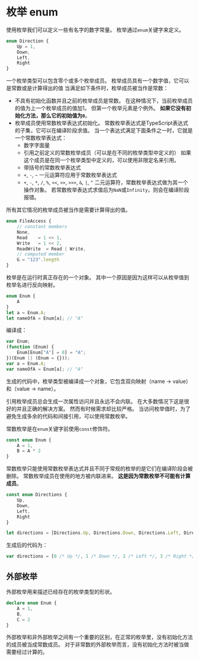 # 枚举 enum
使用枚举我们可以定义一些有名字的数字常量。 枚举通过`enum`关键字来定义。
```ts
enum Direction {
    Up = 1,
    Down,
    Left,
    Right
}
```
一个枚举类型可以包含零个或多个枚举成员。 枚举成员具有一个数字值，它可以是常数或是计算得出的值 当满足如下条件时，枚举成员被当作是常数：
- 不具有初始化函数并且之前的枚举成员是常数。 在这种情况下，当前枚举成员的值为上一个枚举成员的值加1。 但第一个枚举元素是个例外。 **如果它没有初始化方法，那么它的初始值为`0`**。
- 枚举成员使用常数枚举表达式初始化。 常数枚举表达式是TypeScript表达式的子集，它可以在编译阶段求值。 当一个表达式满足下面条件之一时，它就是一个常数枚举表达式： 
  - 数字字面量
  - 引用之前定义的常数枚举成员（可以是在不同的枚举类型中定义的） 如果这个成员是在同一个枚举类型中定义的，可以使用非限定名来引用。
  - 带括号的常数枚举表达式
  - `+`, `-`, `~` 一元运算符应用于常数枚举表达式
  - `+`, `-`, `*`, `/`, `%`, `<<`, `>>`, `>>>`, `&`, `|`, `^` 二元运算符，常数枚举表达式做为其一个操作对象。 若常数枚举表达式求值后为`NaN`或`Infinity`，则会在编译阶段报错。

所有其它情况的枚举成员被当作是需要计算得出的值。
```ts
enum FileAccess {
    // constant members
    None,
    Read    = 1 << 1,
    Write   = 1 << 2,
    ReadWrite  = Read | Write,
    // computed member
    G = "123".length
}
```
枚举是在运行时真正存在的一个对象。 其中一个原因是因为这样可以从枚举值到枚举名进行反向映射。 
```ts
enum Enum {
    A
}
let a = Enum.A;
let nameOfA = Enum[a]; // "A"
```
编译成：
```ts
var Enum;
(function (Enum) {
    Enum[Enum["A"] = 0] = "A";
})(Enum || (Enum = {}));
var a = Enum.A;
var nameOfA = Enum[a]; // "A"
```
生成的代码中，枚举类型被编译成一个对象，它包含双向映射（name -> value）和（value -> name）。 

引用枚举成员总会生成一次属性访问并且永远不会内联。 在大多数情况下这是很好的并且正确的解决方案。 然而有时候需求却比较严格。 当访问枚举值时，为了避免生成多余的代码和间接引用，可以使用常数枚举。 

常数枚举是在`enum`关键字前使用`const`修饰符。
```ts
const enum Enum {
    A = 1,
    B = A * 2
}
```
常数枚举只能使用常数枚举表达式并且不同于常规的枚举的是它们在编译阶段会被删除。 常数枚举成员在使用的地方被内联进来。 **这是因为常数枚举不可能有计算成员**。
```ts
const enum Directions {
    Up,
    Down,
    Left,
    Right
}

let directions = [Directions.Up, Directions.Down, Directions.Left, Directions.Right]
```
生成后的代码为：
```ts
var directions = [0 /* Up */, 1 /* Down */, 2 /* Left */, 3 /* Right */];
```
## 外部枚举
外部枚举用来描述已经存在的枚举类型的形状。
```ts
declare enum Enum {
    A = 1,
    B,
    C = 2
}
```
外部枚举和非外部枚举之间有一个重要的区别，在正常的枚举里，没有初始化方法的成员被当成常数成员。 对于非常数的外部枚举而言，没有初始化方法时被当做需要经过计算的。